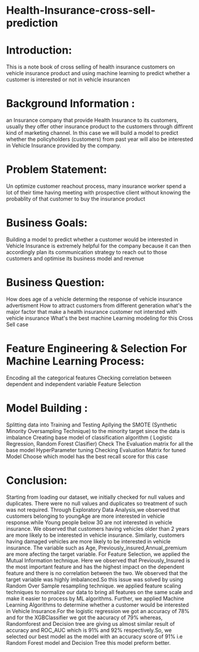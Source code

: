 # Health-Insurance-cross-sell-prediction

# Introduction:
This is a note book of cross selling of health insurance customers on vehicle insurance product and using machine learning to predict whether a customer is interested or not in vehicle insurancen

# Background Information :
an Insurance company that provide Health Insurance to its customers, usually they offer other insurance product to the customers through diffirent kind of marketing channel. In this case we will build a model to predict whether the policyholders (customers) from past year will also be interested in Vehicle Insurance provided by the company.

# Problem Statement:
Un optimize customer reachout process, many insurance worker spend a lot of their time having meeting with prospective client without knowing the probablity of that customer to buy the insurance product

# Business Goals:
Building a model to predict whether a customer would be interested in Vehicle Insurance is extremely helpful for the company because it can then accordingly plan its communication strategy to reach out to those customers and optimise its business model and revenue

# Business Question:
How does age of a vehicle determing the response of vehicle insurance advertisment How to attract customers from different generation what's the major factor that make a health insurance customer not intersted with vehicle insurance What's the best machine Learning modeling for this Cross Sell case

# Feature Engineering & Selection For Machine Learning Process:
Encoding all the categorical features Checking correlation between dependent and independent variable Feature Selection

# Model Building :
Splitting data into Training and Testing Apllying the SMOTE (Synthetic Minority Oversampling Technique) to the minority target since the data is imbalance Creating base model of classification algorithm ( Logistic Regression, Random Forest Clasifier) Check The Evaluation matrix for all the base model HyperParameter tuning Checking Evaluation Matrix for tuned Model Choose which model has the best recall score for this case

# Conclusion:
Starting from loading our dataset, we initially checked for null values and duplicates. There were no null values and duplicates so treatment of such was not required. Through Exploratory Data Analysis,we observed that customers belonging to youngAge are more interested in vehicle response.while Young people below 30 are not interested in vehicle insurance. We observed that customers having vehicles older than 2 years are more likely to be interested in vehicle insurance. Similarly, customers having damaged vehicles are more likely to be interested in vehicle insurance. The variable such as Age, Previously_insured,Annual_premium are more afecting the target variable. For Feature Selection, we applied the Mutual Information technique. Here we observed that Previously_Insured is the most important feature and has the highest impact on the dependent feature and there is no correlation between the two. We observed that the target variable was highly imbalanced.So this issue was solved by using Random Over Sample resampling technique. we applied feature scaling techniques to normalize our data to bring all features on the same scale and make it easier to process by ML algorithms. Further, we applied Machine Learning Algorithms to determine whether a customer would be interested in Vehicle Insurance.For the logistic regression we got an accuracy of 78% and for the XGBClassifier we got the aacuracy of 79% whereas, Randomforest and Decision tree are giving us almost similar result of accuracy and ROC_AUC which is 91% and 92% respectively.So, we selected our best model as the model with an accuracy score of 91% i.e Random Forest model and Decision Tree this model preform better.
